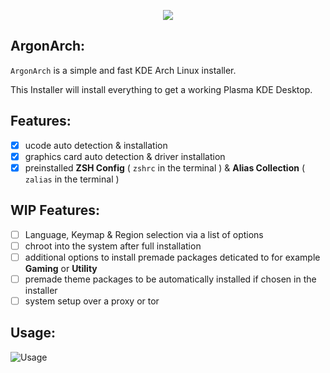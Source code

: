 <p align="center">
  <img src="https://github.com/Blessed-NullArray/ArgonArch/blob/master/banner.png?raw=true" />
</p>


## ArgonArch:
`ArgonArch` is a simple and fast KDE Arch Linux installer.

This Installer will install everything to get a working Plasma KDE Desktop.

## Features:
- [x] ucode auto detection & installation
- [x] graphics card auto detection & driver installation
- [x] preinstalled **ZSH Config** ( `zshrc` in the terminal ) & **Alias Collection** ( `zalias` in the terminal )

## WIP Features:
- [ ] Language, Keymap & Region selection via a list of options
- [ ] chroot into the system after full installation
- [ ] additional options to install premade packages deticated to for example **Gaming** or **Utility**
- [ ] premade theme packages to be automatically installed if chosen in the installer
- [ ] system setup over a proxy or tor

## Usage:
![Usage](https://github.com/Blessed-NullArray/ArgonArch/blob/master/image1.png?raw=true)

